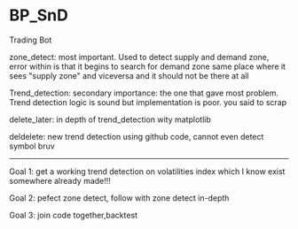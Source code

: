 # BP_SnD
Trading Bot

zone_detect: most important. Used to detect supply and demand zone, error within is that it begins to search for demand zone same place where it sees "supply zone" and viceversa and it should not be there at all

Trend_detection: secondary importance: the one that gave most problem. Trend detection logic is sound but implementation is poor. you said to scrap

delete_later: in depth of trend_detection wity matplotlib 

deldelete: new trend detection using github code, cannot even detect symbol bruv
________________________________________________________________________________

Goal 1: get a working trend detection on volatilities index which I know exist somewhere already made!!!


Goal 2: pefect zone detect, follow with zone detect in-depth

Goal 3: join code together,backtest

